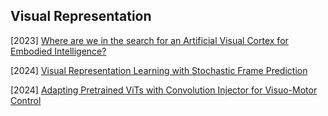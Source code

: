 ## Visual Representation

[2023] [Where are we in the search for an Artificial Visual Cortex for Embodied Intelligence?](https://arxiv.org/abs/2303.18240)

[2024] [Visual Representation Learning with Stochastic Frame Prediction](https://arxiv.org/abs/2406.07398)

[2024] [Adapting Pretrained ViTs with Convolution Injector for Visuo-Motor Control](https://arxiv.org/abs/2406.06072)
